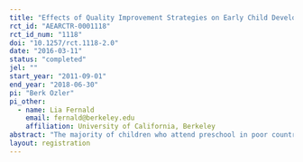 ```yaml
---
title: "Effects of Quality Improvement Strategies on Early Child Development in Community-based Childcare Centers in Malawi: A Cluster-Randomized Trial"
rct_id: "AEARCTR-0001118"
rct_id_num: "1118"
doi: "10.1257/rct.1118-2.0"
date: "2016-03-11"
status: "completed"
jel: ""
start_year: "2011-09-01"
end_year: "2018-06-30"
pi: "Berk Ozler"
pi_other:
  - name: Lia Fernald
    email: fernald@berkeley.edu
    affiliation: University of California, Berkeley
abstract: "The majority of children who attend preschool in poor countries attend informal ones, which are often staffed by teachers with low levels of education and minimal formal training. We evaluate a government program in Malawi, which focused on improving quality at community-based childcare centers (CBCCs) and complemented these efforts with a group-based parenting support program. The study, which is a cluster-randomized controlled trial with four arms, covers 199 CBCCs in four districts of Malawi."
layout: registration
---
```


